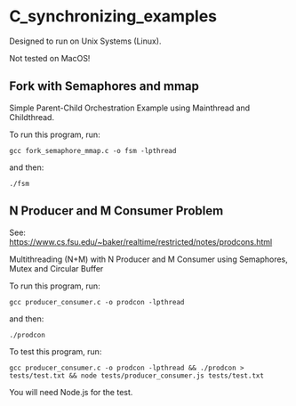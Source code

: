 # C_synchronizing_examples

Designed to run on Unix Systems (Linux).

Not tested on MacOS!

## Fork with Semaphores and mmap

Simple Parent-Child Orchestration Example using Mainthread and Childthread.

To run this program, run:

`gcc fork_semaphore_mmap.c -o fsm -lpthread`

and then:

`./fsm`

## N Producer and M Consumer Problem

See: https://www.cs.fsu.edu/~baker/realtime/restricted/notes/prodcons.html

Multithreading (N+M) with N Producer and M Consumer using Semaphores, Mutex and Circular Buffer

To run this program, run:

`gcc producer_consumer.c -o prodcon -lpthread`

and then:

`./prodcon`

To test this program, run:

```
gcc producer_consumer.c -o prodcon -lpthread && ./prodcon > tests/test.txt && node tests/producer_consumer.js tests/test.txt

```

You will need Node.js for the test.

